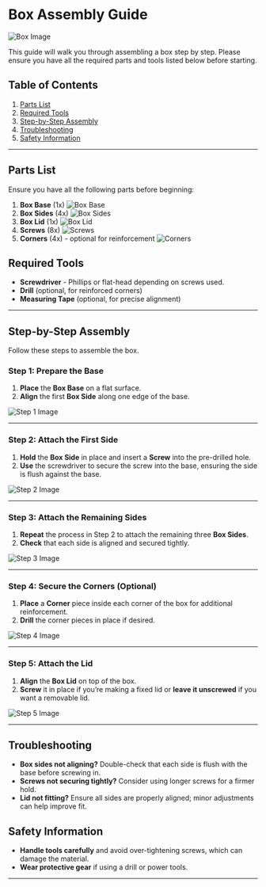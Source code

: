 # Box Assembly Guide

![Box Image](https://github.com/Ageless1980/Box-Construction-Step-by-step/blob/main/Pics/finished%20box.jpg)<!-- Optional: Image of completed box -->

This guide will walk you through assembling a box step by step. Please ensure you have all the required parts and tools listed below before starting.

## Table of Contents

1. [Parts List](#parts-list)
2. [Required Tools](#required-tools)
3. [Step-by-Step Assembly](#step-by-step-assembly)
4. [Troubleshooting](#troubleshooting)
5. [Safety Information](#safety-information)

---

## Parts List

Ensure you have all the following parts before beginning:

1. **Box Base** (1x) ![Box Base](images/box_base.png)
2. **Box Sides** (4x) ![Box Sides](images/box_sides.png)
3. **Box Lid** (1x) ![Box Lid](images/box_lid.png)
4. **Screws** (8x) ![Screws](images/screws.png)
5. **Corners** (4x) - optional for reinforcement ![Corners](images/corners.png)

## Required Tools

- **Screwdriver** - Phillips or flat-head depending on screws used.
- **Drill** (optional, for reinforced corners)
- **Measuring Tape** (optional, for precise alignment)

---

## Step-by-Step Assembly

Follow these steps to assemble the box.

### Step 1: Prepare the Base

1. **Place** the **Box Base** on a flat surface.
2. **Align** the first **Box Side** along one edge of the base.

![Step 1 Image](images/step1.png)

---

### Step 2: Attach the First Side

1. **Hold** the **Box Side** in place and insert a **Screw** into the pre-drilled hole.
2. **Use** the screwdriver to secure the screw into the base, ensuring the side is flush against the base.

![Step 2 Image](images/step2.png)

---

### Step 3: Attach the Remaining Sides

1. **Repeat** the process in Step 2 to attach the remaining three **Box Sides**.
2. **Check** that each side is aligned and secured tightly.

![Step 3 Image](images/step3.png)

---

### Step 4: Secure the Corners (Optional)

1. **Place** a **Corner** piece inside each corner of the box for additional reinforcement.
2. **Drill** the corner pieces in place if desired.

![Step 4 Image](images/step4.png)

---

### Step 5: Attach the Lid

1. **Align** the **Box Lid** on top of the box.
2. **Screw** it in place if you’re making a fixed lid or **leave it unscrewed** if you want a removable lid.

![Step 5 Image](images/step5.png)

---

## Troubleshooting

- **Box sides not aligning?** Double-check that each side is flush with the base before screwing in.
- **Screws not securing tightly?** Consider using longer screws for a firmer hold.
- **Lid not fitting?** Ensure all sides are properly aligned; minor adjustments can help improve fit.

## Safety Information

- **Handle tools carefully** and avoid over-tightening screws, which can damage the material.
- **Wear protective gear** if using a drill or power tools.
  
---
